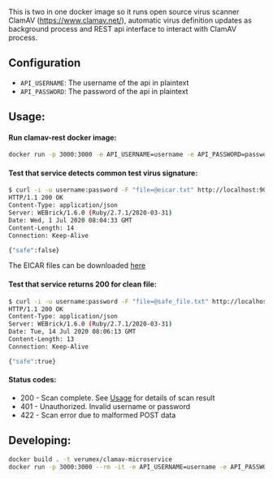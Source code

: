 This is two in one docker image so it runs open source virus scanner ClamAV
(https://www.clamav.net/), automatic virus definition updates as background
process and REST api interface to interact with ClamAV process.

## Configuration

- `API_USERNAME`: The username of the api in plaintext
- `API_PASSWORD`: The password of the api in plaintext

## Usage:

#### Run clamav-rest docker image:

```bash
docker run -p 3000:3000 -e API_USERNAME=username -e API_PASSWORD=password verumex/clamav-microservice
```

#### Test that service detects common test virus signature:

```bash
$ curl -i -u username:password -F "file=@eicar.txt" http://localhost:9000/scan
HTTP/1.1 200 OK
Content-Type: application/json
Server: WEBrick/1.6.0 (Ruby/2.7.1/2020-03-31)
Date: Wed, 1 Jul 2020 08:04:33 GMT
Content-Length: 14
Connection: Keep-Alive

{"safe":false}
```

The EICAR files can be downloaded [here](https://www.eicar.org/?page_id=3950)

#### Test that service returns 200 for clean file:

```bash
$ curl -i -u username:password -F "file=@safe_file.txt" http://localhost:9000/scan
HTTP/1.1 200 OK
Content-Type: application/json
Server: WEBrick/1.6.0 (Ruby/2.7.1/2020-03-31)
Date: Tue, 14 Jul 2020 08:06:13 GMT
Content-Length: 13
Connection: Keep-Alive

{"safe":true}
```

#### **Status codes:**

- 200 - Scan complete. See [Usage](#usage) for details of scan result
- 401 - Unauthorized. Invalid username or password
- 422 - Scan error due to malformed POST data

## Developing:

```bash
docker build . -t verumex/clamav-microservice
docker run -p 3000:3000 --rm -it -e API_USERNAME=username -e API_PASSWORD=password verumex/clamav-microservice
```
